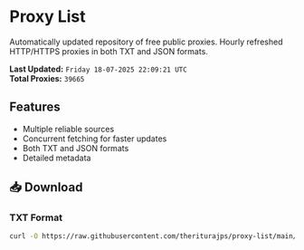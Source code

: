 # Proxy List

Automatically updated repository of free public proxies. Hourly refreshed HTTP/HTTPS proxies in both TXT and JSON formats.

**Last Updated:** `Friday 18-07-2025 22:09:21 UTC`  
**Total Proxies:** `39665`

## Features
- Multiple reliable sources
- Concurrent fetching for faster updates
- Both TXT and JSON formats
- Detailed metadata

## 📥 Download

### TXT Format
```bash
curl -O https://raw.githubusercontent.com/theriturajps/proxy-list/main/proxies.txt
